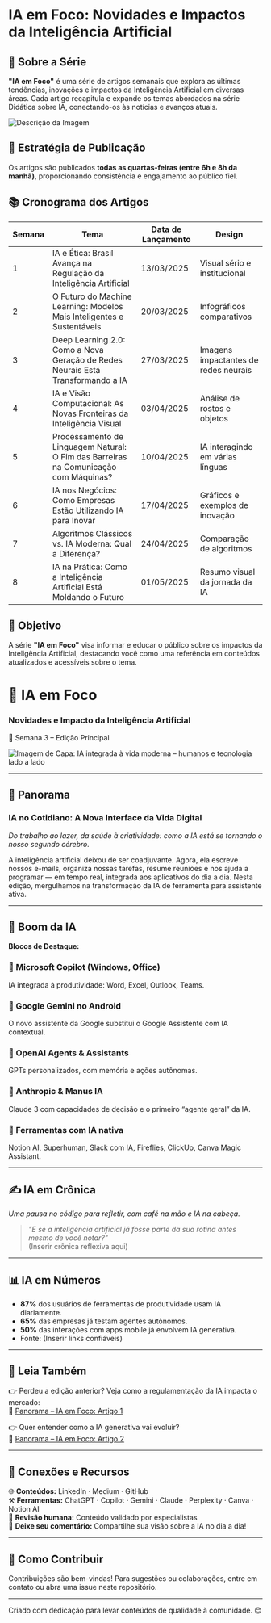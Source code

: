 # IA em Foco: Novidades e Impactos da Inteligência Artificial

## 📌 Sobre a Série
**"IA em Foco"** é uma série de artigos semanais que explora as últimas tendências, inovações e impactos da Inteligência Artificial em diversas áreas. Cada artigo recapitula e expande os temas abordados na série Didática sobre IA, conectando-os às notícias e avanços atuais.

![Descrição da Imagem]()

## 📆 Estratégia de Publicação
Os artigos são publicados **todas as quartas-feiras (entre 6h e 8h da manhã)**, proporcionando consistência e engajamento ao público fiel.

## 📚 Cronograma dos Artigos

| **Semana** | **Tema** | **Data de Lançamento** | **Design** |
|------------|----------|------------------------|------------|
| 1 | IA e Ética: Brasil Avança na Regulação da Inteligência Artificial | 13/03/2025 | Visual sério e institucional |
| 2 | O Futuro do Machine Learning: Modelos Mais Inteligentes e Sustentáveis | 20/03/2025 | Infográficos comparativos |
| 3 | Deep Learning 2.0: Como a Nova Geração de Redes Neurais Está Transformando a IA | 27/03/2025 | Imagens impactantes de redes neurais |
| 4 | IA e Visão Computacional: As Novas Fronteiras da Inteligência Visual | 03/04/2025 | Análise de rostos e objetos |
| 5 | Processamento de Linguagem Natural: O Fim das Barreiras na Comunicação com Máquinas? | 10/04/2025 | IA interagindo em várias línguas |
| 6 | IA nos Negócios: Como Empresas Estão Utilizando IA para Inovar | 17/04/2025 | Gráficos e exemplos de inovação |
| 7 | Algoritmos Clássicos vs. IA Moderna: Qual a Diferença? | 24/04/2025 | Comparação de algoritmos |
| 8 | IA na Prática: Como a Inteligência Artificial Está Moldando o Futuro | 01/05/2025 | Resumo visual da jornada da IA |

## 🚀 Objetivo
A série **"IA em Foco"** visa informar e educar o público sobre os impactos da Inteligência Artificial, destacando você como uma referência em conteúdos atualizados e acessíveis sobre o tema.

# 🧠 IA em Foco  
### Novidades e Impacto da Inteligência Artificial  
📅 Semana 3 – Edição Principal  

![Imagem de Capa: IA integrada à vida moderna – humanos e tecnologia lado a lado](URL-da-imagem)

---

## 🧭 Panorama  
### **IA no Cotidiano: A Nova Interface da Vida Digital**  
*Do trabalho ao lazer, da saúde à criatividade: como a IA está se tornando o nosso segundo cérebro.*

A inteligência artificial deixou de ser coadjuvante. Agora, ela escreve nossos e-mails, organiza nossas tarefas, resume reuniões e nos ajuda a programar — em tempo real, integrada aos aplicativos do dia a dia. Nesta edição, mergulhamos na transformação da IA de ferramenta para assistente ativa.

---

## 🚀 Boom da IA  
**Blocos de Destaque:**

### 🔹 Microsoft Copilot (Windows, Office)  
IA integrada à produtividade: Word, Excel, Outlook, Teams.

### 🔹 Google Gemini no Android  
O novo assistente da Google substitui o Google Assistente com IA contextual.

### 🔹 OpenAI Agents & Assistants  
GPTs personalizados, com memória e ações autônomas.

### 🔹 Anthropic & Manus IA  
Claude 3 com capacidades de decisão e o primeiro “agente geral” da IA.

### 🔹 Ferramentas com IA nativa  
Notion AI, Superhuman, Slack com IA, Fireflies, ClickUp, Canva Magic Assistant.

---

## ✍️ IA em Crônica  
*Uma pausa no código para refletir, com café na mão e IA na cabeça.*

> *"E se a inteligência artificial já fosse parte da sua rotina antes mesmo de você notar?"*  
> (Inserir crônica reflexiva aqui)

---

## 📊 IA em Números  
- **87%** dos usuários de ferramentas de produtividade usam IA diariamente.  
- **65%** das empresas já testam agentes autônomos.  
- **50%** das interações com apps mobile já envolvem IA generativa.  
- Fonte: (Inserir links confiáveis)

---

## 📖 Leia Também  

👉 Perdeu a edição anterior? Veja como a regulamentação da IA impacta o mercado:  
🔗 [Panorama – IA em Foco: Artigo 1](https://web.dio.me/articles/panorama-3a0021ddaa31?back=/articles)

👉 Quer entender como a IA generativa vai evoluir?  
🔗 [Panorama – IA em Foco: Artigo 2](https://web.dio.me/articles/panorama-636ebe778169?back=/articles)

---

## 🔗 Conexões e Recursos  

🌐 **Conteúdos:** LinkedIn · Medium · GitHub  
⚒️ **Ferramentas:** ChatGPT · Copilot · Gemini · Claude · Perplexity · Canva · Notion AI  
👀 **Revisão humana:** Conteúdo validado por especialistas  
💬 **Deixe seu comentário:** Compartilhe sua visão sobre a IA no dia a dia!

---


## 📢 Como Contribuir
Contribuições são bem-vindas! Para sugestões ou colaborações, entre em contato ou abra uma issue neste repositório.

---

Criado com dedicação para levar conteúdos de qualidade à comunidade. 😊
